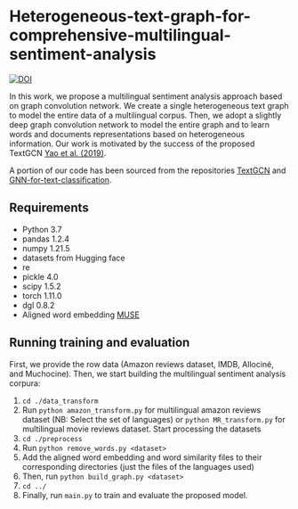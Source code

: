 # Heterogeneous-text-graph-for-comprehensive-multilingual-sentiment-analysis
[![DOI](https://zenodo.org/badge/702031299.svg)](https://zenodo.org/doi/10.5281/zenodo.10450316)

In this work, we propose a multilingual sentiment analysis approach based on graph convolution network. We create a single heterogeneous text graph to model the entire data of a multilingual corpus.
Then, we adopt a slightly deep graph convolution network to model the entire graph and to learn words and documents representations based on heterogeneous information.
Our work is motivated by the success of the proposed TextGCN [Yao et al. (2019)](https://arxiv.org/abs/1809.05679).

A portion of our code has been sourced from the repositories [TextGCN](https://github.com/yao8839836/text_gcn) and [GNN-for-text-classification](https://github.com/zshicode/GNN-for-text-classification).

## Requirements

* Python 3.7
* pandas 1.2.4
* numpy 1.21.5
* datasets from Hugging face
* re
* pickle 4.0
* scipy 1.5.2
* torch 1.11.0
* dgl 0.8.2
* Aligned word embedding [MUSE](https://github.com/facebookresearch/MUSE)

## Running training and evaluation

First, we provide the row data (Amazon reviews dataset, IMDB, Allociné, and Muchocine). Then, we start building the multilingual sentiment analysis corpura:
1. `cd ./data_transform`
2. Run `python amazon_transform.py` for multilingual amazon reviews dataset (NB: Select the set of languages) or `python MR_transform.py` for multilingual movie reviews dataset.
Start processing the datasets
3. `cd ./preprocess`
4. Run `python remove_words.py <dataset>`
5. Add the aligned word embedding and word similarity files to their corresponding directories (just the files of the languages used)
3. Then, run `python build_graph.py <dataset>`
4. `cd ../`
5. Finally, run `main.py` to train and evaluate the proposed model.


